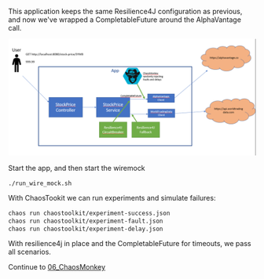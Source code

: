 This application keeps the same Resilience4J configuration as previous, and now we've wrapped a CompletableFuture around the AlphaVantage call.


![branch](branch.png?raw=true)

Start the app, and then start the wiremock

```
./run_wire_mock.sh
```

With ChaosTookit we can run experiments and simulate failures:

```
chaos run chaostoolkit/experiment-success.json
chaos run chaostoolkit/experiment-fault.json
chaos run chaostoolkit/experiment-delay.json
```

With resilience4j in place and the CompletableFuture for timeouts, we pass all scenarios.

Continue to [06_ChaosMonkey](tree/06_ChaosMonkey)
